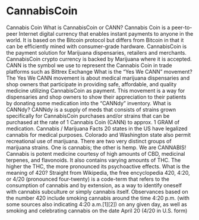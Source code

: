 # CannabisCoin
Cannabis Coin What is CannabisCoin or CANN?  Cannabis Coin is a peer-to-peer Internet digital currency that enables instant payments to anyone in the world.  It is based on the Bitcoin protocol but differs from Bitcoin in that it can be efficiently mined with consumer-grade hardware.  CannabisCoin is the payment solution for Marijuana dispensaries, retailers and merchants.  CannabisCoin crypto currency is backed by Marijuana where it is accepted.  CANN is the symbol we use to represent the Cannabis Coin in trade platforms such as Bittrex Exchange  What is the “Yes We CANN” movement?  The Yes We CANN movement is about medical marijuana dispensaries and shop owners that participate in providing safe, affordable, and quality medicine utilizing CannabisCoin as payment. This movement is a way for dispensaries and shop owners to show their appreciation to their patients by donating some medication into the “CANNdy” inventory.  What is CANNdy?  CANNdy is a supply of meds that consists of strains grown specifically for CannabisCoin purchases and/or strains that can be purchased at the rate of 1 Cannabis Coin (CANN) to approx. 1 GRAM of medication.  Cannabis / Marijuana Facts  20 states in the US have legalized cannabis for medical purposes. Colorado and Washington state also permit recreational use of marijuana.  There are two very distinct groups of marijuana strains. One is cannabis; the other is hemp.  We are CANNABIS!  Cannabis is potent medicine courtesy of high amounts of CBD, medicinal terpenes, and flavonoids. It also contains varying amounts of THC. The higher the THC, the more pronounced its psychoactive effects.  What is the meaning of 420?  Straight from Wikipedia, the free encyclopedia  420, 4:20, or 4/20 (pronounced four-twenty) is a code-term that refers to the consumption of cannabis and by extension, as a way to identify oneself with cannabis subculture or simply cannabis itself.  Observances based on the number 420 include smoking cannabis around the time 4:20 p.m.  (with some sources also indicating 4:20 a.m.[1][2]) on any given day, as well as smoking and celebrating cannabis on the date April 20 (4/20 in U.S. form)
